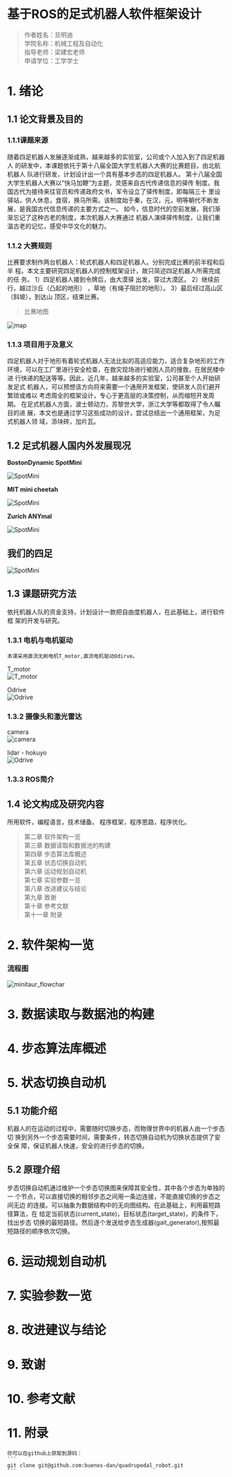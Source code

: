 # 基于ROS的足式机器人软件框架设计
> 作者姓名：旦明迪  
> 学院名称：机械工程及自动化  
> 指导老师：梁建宏老师  
> 申请学位：工学学士  

# 1. 绪论
## 1.1 论文背景及目的
### 1.1.1课题来源
随着四足机器人发展逐渐成熟，越来越多的实验室，公司或个人加入到了四足机器人
的研发中，本课题依托于第十八届全国大学生机器人大赛的比赛题目，由北航机器人
队进行研发，计划设计出一个具有基本步态的四足机器人。
第十八届全国大学生机器人大赛以“快马加鞭”为主题，灵感来自古代传递信息的驿传
制度。我国古代为接待来往官员和传递政府文书，军令设立了驿传制度，即每隔三十
里设驿站，供人休息，食宿，换马所需。该制度始于秦，在汉，元，明等朝代不断发
展，是我国古代信息传递的主要方式之一。
如今，信息时代的空前发展，我们渐渐忘记了这种古老的制度，本次机器人大赛通过
机器人演绎驿传制度，让我们重温古老的记忆，感受中华文化的魅力。
### 1.1.2 大赛规则
比赛要求制作两台机器人：轮式机器人和四足机器人。分别完成比赛的前半程和后半
程。本文主要研究四足机器人的控制框架设计，故只简述四足机器人所需完成的任
务。
1）四足机器人接到令牌后，由大漠驿 出发，穿过大漠区。
2）继续前行，越过沙丘（凸起的地形） ，草地（有绳子阻拦的地形）。
3）最后经过高山区（斜坡），到达山 顶区，结束比赛。

> 比赛地图
  
![map](pictures/map.png)


### 1.1.3 项目用于及意义
四足机器人对于地形有着轮式机器人无法比拟的高适应能力，适合复杂地形的工作
环境，可以在工厂里进行安全检查，在救灾现场进行被困人员的搜救，在居民楼中进
行快递的配送等等。因此，近几年，越来越多的实验室，公司甚至个人开始研发足式
机器人，可以预想该方向将来需要一个通用开发框架，使研发人员们避开繁琐或难以
考虑周全的框架设计，专心于更高层的决策控制，从而缩短开发周期。
在足式机器人方面，波士顿动力，苏黎世大学，浙江大学等都取得了令人瞩目的进
展，本文也是通过学习这些成功的设计，尝试总结出一个通用框架，为足式机器人领
域，添块砖，加片瓦。

## 1.2 足式机器人国内外发展现况  
__BostonDynamic SpotMini__  

![SpotMini](pictures/SpotMini3.jpg)

__MIT mini cheetah__  

![SpotMini](pictures/minicheetah.jpg)

__Zurich ANYmal__

![SpotMini](pictures/ANYmal.jpg)

## 我们的四足
![SpotMini](pictures/minitaur_model.png)


## 1.3 课题研究方法

依托机器人队的资金支持，计划设计一款把自由度机器人，在此基础上，进行软件框
架的开发与研究。
### 1.3.1 电机与电机驱动
    本课采用直流无刷电机T_motor,直流电机驱动Odirve。
T_motor  
![T_motor](pictures/T_motor.jpg)

Odrive  
![Odrive](pictures/Odrive.jpg)

### 1.3.2 摄像头和激光雷达
camera  
![camera](pictures/camera.jpg)

lidar - hokuyo  
![Odrive](pictures/hokuyo.jpg)

### 1.3.3 ROS简介


## 1.4 论文构成及研究内容

所用软件，编程语言，技术储备。
程序框架，程序思路，程序优化。
> 第二章 软件架构一览  
> 第三章 数据读取和数据池的构建  
> 第四章 步态算法库概述  
> 第五章 状态切换自动机  
> 第六章 运动规划自动机  
> 第七章 实验参数一览  
> 第八章 改进建议与结论  
> 第九章 致谢  
> 第十章 参考文献  
> 第十一章 附录

# 2. 软件架构一览
### 流程图
![minitaur_flowchar](pictures/minitaur_flowchart.jpg)
# 3. 数据读取与数据池的构建
# 4. 步态算法库概述  
# 5. 状态切换自动机  
## 5.1 功能介绍
机器人的在运动的过程中，需要随时切换步态，而物理世界中的机器人由一个步态切
换到另外一个步态需要时间，需要条件，转态切换自动机为切换状态提供了安全保
障，保证机器人快速，安全的进行步态的切换。
## 5.2 原理介绍
步态切换自动机通过维护一个步态切换图来保障其安全性，其中各个步态为单独的一
个节点，可以直接切换的相邻步态之间用一条边连接，不能直接切换的步态之间无边
的连接。可以抽象为数据结构中的无向图结构。在此基础上，利用最短路径算法，在
给定当前状态(current_state)，目标状态(target_state)，的条件下，找出步态
切换的最短路径。然后逐个发送给步态生成器(gait_generator),按照最短路径的顺序依次切换。
# 6. 运动规划自动机 
# 7. 实验参数一览
# 8. 改进建议与结论
# 9. 致谢
# 10. 参考文献
# 11. 附录
    你可以在github上获取到源码：  
    ```
    git clone git@github.com:buenos-dan/quadrupedal_robot.git
    ```
